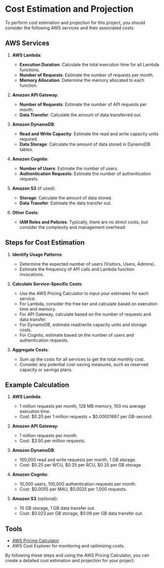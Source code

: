 # Cost Estimation and Projection

To perform cost estimation and projection for this project, you should consider the following AWS services and their associated costs:

## AWS Services

1. **AWS Lambda**:
   - **Execution Duration**: Calculate the total execution time for all Lambda functions.
   - **Number of Requests**: Estimate the number of requests per month.
   - **Memory Allocation**: Determine the memory allocated to each function.

2. **Amazon API Gateway**:
   - **Number of Requests**: Estimate the number of API requests per month.
   - **Data Transfer**: Calculate the amount of data transferred out.

3. **Amazon DynamoDB**:
   - **Read and Write Capacity**: Estimate the read and write capacity units required.
   - **Data Storage**: Calculate the amount of data stored in DynamoDB tables.

4. **Amazon Cognito**:
   - **Number of Users**: Estimate the number of users.
   - **Authentication Requests**: Estimate the number of authentication requests.

5. **Amazon S3** (if used):
   - **Storage**: Calculate the amount of data stored.
   - **Data Transfer**: Estimate the data transfer out.

6. **Other Costs**:
   - **IAM Roles and Policies**: Typically, there are no direct costs, but consider the complexity and management overhead.

## Steps for Cost Estimation

1. **Identify Usage Patterns**:
   - Determine the expected number of users (Visitors, Users, Admins).
   - Estimate the frequency of API calls and Lambda function invocations.

2. **Calculate Service-Specific Costs**:
   - Use the AWS Pricing Calculator to input your estimates for each service.
   - For Lambda, consider the free tier and calculate based on execution time and memory.
   - For API Gateway, calculate based on the number of requests and data transfer.
   - For DynamoDB, estimate read/write capacity units and storage costs.
   - For Cognito, estimate based on the number of users and authentication requests.

3. **Aggregate Costs**:
   - Sum up the costs for all services to get the total monthly cost.
   - Consider any potential cost-saving measures, such as reserved capacity or savings plans.

## Example Calculation

1. **AWS Lambda**:
   - 1 million requests per month, 128 MB memory, 100 ms average execution time.
   - Cost: $0.20 per 1 million requests + $0.00001667 per GB-second.

2. **Amazon API Gateway**:
   - 1 million requests per month.
   - Cost: $3.50 per million requests.

3. **Amazon DynamoDB**:
   - 100,000 read and write requests per month, 1 GB storage.
   - Cost: $0.25 per WCU, $0.25 per RCU, $0.25 per GB storage.

4. **Amazon Cognito**:
   - 10,000 users, 100,000 authentication requests per month.
   - Cost: $0.0055 per MAU, $0.0025 per 1,000 requests.

5. **Amazon S3** (optional):
   - 10 GB storage, 1 GB data transfer out.
   - Cost: $0.023 per GB storage, $0.09 per GB data transfer out.

## Tools

- [AWS Pricing Calculator](https://calculator.aws/#/)
- AWS Cost Explorer for monitoring and optimizing costs.

By following these steps and using the AWS Pricing Calculator, you can create a detailed cost estimation and projection for your project.
